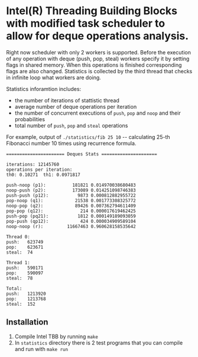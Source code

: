 # Intel(R) Threading Building Blocks with modified task scheduler to allow for deque operations analysis.

Right now scheduler with only 2 workers is supported. Before the execution of any operation with deque (push, pop, steal) workers specify it by setting flags in shared memory. When this operations is finished corresponding flags are also changed. Statistics is collected by the third thread that checks in infinite loop what workers are doing.

Statistics inforamtion includes:
* the number of iterations of stattistic thread
* average number of deque operations per iteration
* the number of concurrent executions of `push`, `pop` and `noop` and their probabilities
* total number of `push`, `pop` and `steal` operations

For example, output of `./statistics/fib 25 10` -- calculating 25-th Fibonacci number 10 times using recurrence formula.

```
====================== Deques Stats =====================

iterations: 12145760
operations per iteration:
th0: 0.10271  th1: 0.0971817

push-noop (p1):  	     181821	0.014970038680483
noop-push (p2):  	     173089	0.014251098746383
push-push (p12): 	       9873	0.000812882955722
pop-noop (q1):   	      21538	0.001773308325772
noop-pop (q2):   	      89426	0.007362794611409
pop-pop (q12):   	        214	0.000017619462425
push-pop (pq21): 	       1812	0.000149189093059
pop-push (qp12): 	        424	0.000034909589104
noop-noop (r):   	   11667463	0.960628158535642

Thread 0: 
push: 	623749
pop: 	623671
steal: 	74

Thread 1: 
push: 	590171
pop: 	590097
steal: 	78

Total: 
push: 	1213920
pop: 	1213768
steal: 	152
```

## Installation
1.  Compile Intel TBB by running `make`
2.  In `statistics` directory there is 2 test programs that you can compile and run with `make run`
